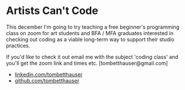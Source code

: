 <body>

  <h1>Artists Can't Code</h1>

  <p>
    This december I'm going to try teaching a free beginner's programming class on zoom for art students and BFA / MFA graduates interested in checking out coding as a viable long-term way to support their studio practices.
  </p>
  <p>
    If you'd like to check it out email me with the subject '<span class='subject'>coding class</span>' and you'll get the zoom link and times etc. [tombetthauser@gmail.com]
  </p>

  <ul>
    <li><a target="new" href="https://www.linkedin.com/in/tombetthauser/">linkedin.com/tombetthauser</a></li>
    <li><a target="new" href="https://github.com/tombetthauser">github.com/tombetthauser</a></li>
  </ul>

</body>
</html>
